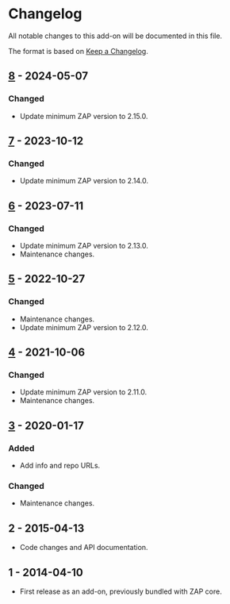 # Changelog
All notable changes to this add-on will be documented in this file.

The format is based on [Keep a Changelog](https://keepachangelog.com/en/1.0.0/).

## [8] - 2024-05-07
### Changed
- Update minimum ZAP version to 2.15.0.

## [7] - 2023-10-12
### Changed
- Update minimum ZAP version to 2.14.0.

## [6] - 2023-07-11
### Changed
- Update minimum ZAP version to 2.13.0.
- Maintenance changes.

## [5] - 2022-10-27
### Changed
- Maintenance changes.
- Update minimum ZAP version to 2.12.0.

## [4] - 2021-10-06
### Changed
- Update minimum ZAP version to 2.11.0.
- Maintenance changes.

## [3] - 2020-01-17
### Added
- Add info and repo URLs.

### Changed
- Maintenance changes.

## 2 - 2015-04-13

- Code changes and API documentation.

## 1 - 2014-04-10

- First release as an add-on, previously bundled with ZAP core.

[8]: https://github.com/zaproxy/zap-extensions/releases/reveal-v8
[7]: https://github.com/zaproxy/zap-extensions/releases/reveal-v7
[6]: https://github.com/zaproxy/zap-extensions/releases/reveal-v6
[5]: https://github.com/zaproxy/zap-extensions/releases/reveal-v5
[4]: https://github.com/zaproxy/zap-extensions/releases/reveal-v4
[3]: https://github.com/zaproxy/zap-extensions/releases/reveal-v3
